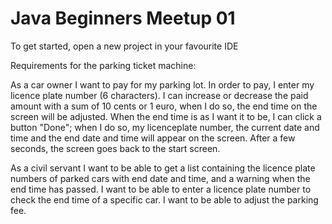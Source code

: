 # Java Beginners Meetup 01

To get started, open a new project in your favourite IDE

Requirements for the parking ticket machine:

As a car owner I want to pay for my parking lot.
In order to pay, I enter my licence plate number (6 characters).
I can increase or decrease the paid amount with a sum of 10 cents or 1 euro, when I do so, the end time on the screen will be adjusted.
When the end time is as I want it to be, I can click a button "Done"; when I do so, my licenceplate number, the current date and time and the end date and time will appear on the screen. After a few seconds, the screen goes back to the start screen.

As a civil servant I want to be able to get a list containing the licence plate numbers of parked cars with end date and time, and a warning when the end time has passed.
I want to be able to enter a licence plate number to check the end time of a specific car.
I want to be able to adjust the parking fee.
